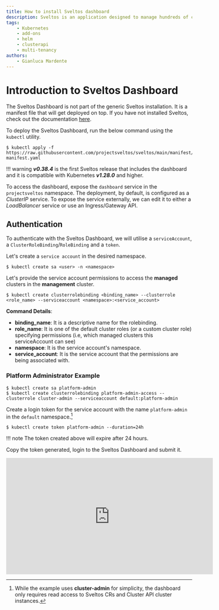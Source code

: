 ```yaml
---
title: How to install Sveltos dashboard
description: Sveltos is an application designed to manage hundreds of clusters by providing declarative cluster APIs. Learn here how to install Sveltos.
tags:
    - Kubernetes
    - add-ons
    - helm
    - clusterapi
    - multi-tenancy
authors:
    - Gianluca Mardente
---
```


# Introduction to Sveltos Dashboard

The Sveltos Dashboard is not part of the generic Sveltos installation. It is a manifest file that will get deployed on top. If you have not installed Sveltos, check out the documentation [here](install.md).

To deploy the Sveltos Dashboard, run the below command using the `kubectl` utility.

```
$ kubectl apply -f https://raw.githubusercontent.com/projectsveltos/sveltos/main/manifest/dashboard-manifest.yaml

```

!!! warning
    **_v0.38.4_** is the first Sveltos release that includes the dashboard and it is compatible with Kubernetes **_v1.28.0_** and higher.

To access the dashboard, expose the `dashboard` service in the `projectsveltos` namespace. The deployment, by default, is configured as a _ClusterIP_ service. To expose the service externally, we can edit it to either a _LoadBalancer_ service or use an Ingress/Gateway API.

## Authentication

To authenticate with the Sveltos Dashboard, we will utilise a `serviceAccount`, a `ClusterRoleBinding`/`RoleBinding` and a `token`.

Let's create a `service account` in the desired namespace.

```
$ kubectl create sa <user> -n <namespace>
```

Let's provide the service account permissions to access the **managed** clusters in the **management** cluster.

```
$ kubectl create clusterrolebinding <binding_name> --clusterrole <role_name> --serviceaccount <namespace>:<service_account>
```

**Command Details**:

- **binding_name**: It is a descriptive name for the rolebinding.
- **role_name**: It is one of the default cluster roles (or a custom cluster role) specifying permissions (i.e, which managed clusters this serviceAccount can see)
- **namespace**: It is the service account's namespace.
- **service_account**: It is the service account that the permissions are being associated with.

### Platform Administrator Example

```
$ kubectl create sa platform-admin
$ kubectl create clusterrolebinding platform-admin-access --clusterrole cluster-admin --serviceaccount default:platform-admin
```

Create a login token for the service account with the name `platform-admin` in the `default` namespace.[^1]

```
$ kubectl create token platform-admin --duration=24h
```

!!! note
    The token created above will expire after 24 hours.

Copy the token generated, login to the Sveltos Dashboard and submit it.

<iframe width="560" height="315" src="https://www.youtube.com/embed/njKPLa-qTCM?si=SjBEc4ctkMyKG1N0" title="YouTube video player" frameborder="0" allow="accelerometer; autoplay; clipboard-write; encrypted-media; gyroscope; picture-in-picture; web-share" referrerpolicy="strict-origin-when-cross-origin" allowfullscreen></iframe>

[^1]: While the example uses __cluster-admin__ for simplicity, the dashboard only requires read access to Sveltos CRs and Cluster API cluster instances.